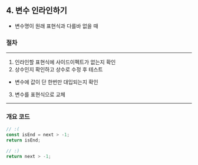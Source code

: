 ## 4. 변수 인라인하기

- 변수명이 원래 표현식과 다를바 없을 때

### 절차
----

1. 인라인할 표현식에 사이드이펙트가 없는지 확인<br />
2. 상수인지 확인하고 상수로 수정 후 테스트<br />
- 변수에 값이 단 한번만 대입되는지 확인<br />
3. 변수를 표현식으로 교체

----

### 개요 코드

```javascript
// :(
const isEnd = next > -1;
return isEnd;

// :)
return next > -1;
```